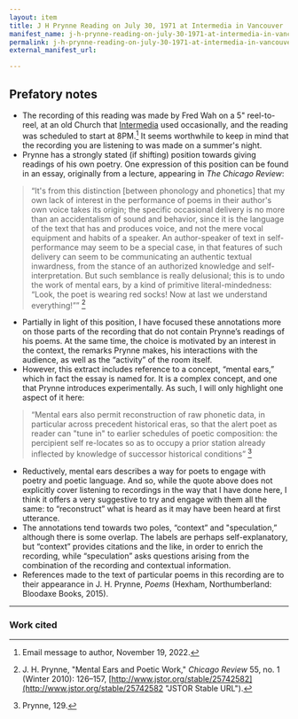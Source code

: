 ```yaml
---
layout: item
title: J H Prynne Reading on July 30, 1971 at Intermedia in Vancouver
manifest_name: j-h-prynne-reading-on-july-30-1971-at-intermedia-in-vancouver
permalink: j-h-prynne-reading-on-july-30-1971-at-intermedia-in-vancouver
external_manifest_url: 

---
```

<!-- Add an essay or interpretive material below this line,
using HTML or markdown.  Do not modify this file above this line -->

## Prefatory notes

* The recording of this reading was made by Fred Wah on a 5" reel-to-reel, at an old Church that [Intermedia](en.wikipedia.org/wiki/Intermedia_(artists%27_association) "Intermedia page on Wikipedia") used occasionally, and the reading was scheduled to start at 8PM.[^1] It seems worthwhile to keep in mind that the recording you are listening to was made on a summer's night.
* Prynne has a strongly stated (if shifting) position towards giving readings of his own poetry. One expression of this position can be found in an essay, originally from a lecture, appearing in *The Chicago Review*: 

> “It's from this distinction [between phonology and phonetics] that my own lack of interest in the performance of poems in their author's own voice takes its origin; the specific occasional delivery is no more than an accidentalism of sound and behavior, since it is the language of the text that has and produces voice, and not the mere vocal equipment and habits of a speaker. An author-speaker of text in self-performance may seem to be a special case, in that features of such delivery can seem to be communicating an authentic textual inwardness, from the stance of an authorized knowledge and self-interpretation. But such semblance is really delusional; this is to undo the work of mental ears, by a kind of primitive literal-mindedness: “Look, the poet is wearing red socks! Now at last we understand everything!”” [^2]

* Partially in light of this position, I have focused these annotations more on those parts of the recording that do not contain Prynne’s readings of his poems. At the same time, the choice is motivated by an interest in the context, the remarks Prynne makes, his interactions with the audience, as well as the “activity” of the room itself.
* However, this extract includes reference to a concept, “mental ears,” which in fact the essay is named for. It is a complex concept, and one that Prynne introduces experimentally. As such, I will only highlight one aspect of it here:

> “Mental ears also permit reconstruction of raw phonetic data, in particular across precedent historical eras, so that the alert poet as reader can "tune in" to earlier schedules of poetic composition: the percipient self re-locates so as to occupy a prior station already inflected by knowledge of successor historical conditions” [^3]

* Reductively, mental ears describes a way for poets to engage with poetry and poetic language. And so, while the quote above does not explicitly cover listening to recordings in the way that I have done here, I think it offers a very suggestive to try and engage with them all the same: to “reconstruct” what is heard as it may have been heard at first utterance.
* The annotations tend towards two poles, “context” and "speculation,” although there is some overlap. The labels are perhaps self-explanatory, but “context” provides citations and the like, in order to enrich the recording, while “speculation” asks questions arising from the combination of the recording and contextual information.
* References made to the text of particular poems in this recording are to their appearance in J. H. Prynne, *Poems* (Hexham, Northumberland: Bloodaxe Books, 2015).

***

### Work cited

[^1]: Email message to author, November 19, 2022.
[^2]: J. H. Prynne, "Mental Ears and Poetic Work," *Chicago Review* 55, no. 1 (Winter 2010): 126–157, [http://www.jstor.org/stable/25742582](http://www.jstor.org/stable/25742582 "JSTOR Stable URL").
[^3]: Prynne, 129.
